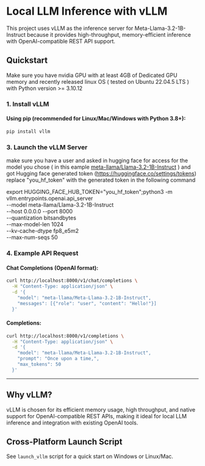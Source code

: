 # Local LLM Inference with vLLM

This project uses vLLM as the inference server for Meta-Llama-3.2-1B-Instruct because it provides high-throughput, memory-efficient inference with OpenAI-compatible REST API support.

## Quickstart
Make sure you have nvidia GPU with at least 4GB of Dedicated GPU memory and recently released linux OS ( tested on Ubuntu 22.04.5 LTS  ) with Python version >= 3.10.12
### 1. Install vLLM

#### Using pip (recommended for Linux/Mac/Windows with Python 3.8+):
```bash
pip install vllm
```

### 3. Launch the vLLM Server
make sure you have a user and asked in hugging face for access for the model you chose ( in this eample [meta-llama/Llama-3.2-1B-Instruct](https://huggingface.co/meta-llama/Llama-3.2-1B-Instruct) )
and got Hugging face generated token (https://huggingface.co/settings/tokens)
replace "you_hf_token" with the generated token in the following command

export HUGGING_FACE_HUB_TOKEN="you_hf_token";python3 -m vllm.entrypoints.openai.api_server \
  --model meta-llama/Llama-3.2-1B-Instruct \
  --host 0.0.0.0 --port 8000 \
  --quantization bitsandbytes   \
  --max-model-len 1024 \
  --kv-cache-dtype fp8_e5m2 \
  --max-num-seqs 50


### 4. Example API Request

#### Chat Completions (OpenAI format):
```bash
curl http://localhost:8000/v1/chat/completions \
  -H "Content-Type: application/json" \
  -d '{
    "model": "meta-llama/Meta-Llama-3.2-1B-Instruct",
    "messages": [{"role": "user", "content": "Hello!"}]
  }'
```

#### Completions:
```bash
curl http://localhost:8000/v1/completions \
  -H "Content-Type: application/json" \
  -d '{
    "model": "meta-llama/Meta-Llama-3.2-1B-Instruct",
    "prompt": "Once upon a time,",
    "max_tokens": 50
  }'
```

---

## Why vLLM?
vLLM is chosen for its efficient memory usage, high throughput, and native support for OpenAI-compatible REST APIs, making it ideal for local LLM inference and integration with existing OpenAI tools.

## Cross-Platform Launch Script
See `launch_vllm` script for a quick start on Windows or Linux/Mac.
